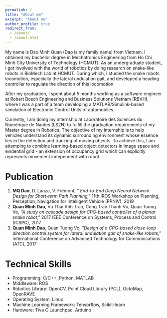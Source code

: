 ```yaml
---
permalink: /
title: "About me"
excerpt: "About me"
author_profile: true
redirect_from: 
  - /about/
  - /about.html
---
```


My name is Dao Minh Quan (Dao is my family name) from Vietnam. I obtained my bachelor degree in Mechatronics Engineering from Ho Chi Minh City University of Technology (HCMUT). As an undergraduate student, I got involved with the world of robotics by doing research on snake-like robots in BioMech Lab at HCMUT. During which, I studied the snake robots locomotion, especially the lateral undulation gait, and developed a heading controller to regulate the direction of this locomotion. 

After my graduation, I spent about 5 months working as a software engineer at Robert Bosch Engineering and Business Solutions Vietnam (RBVH), where I was a part of a team developing a MATLAB/Simulink-based simulation of Electronic Control Units of automobiles. 

Currently, I am doing my internship at Laboratoire des Sciences du Numérique de Nantes (LS2N) to fulfill the graduation requirements of my Master degree in Robotics. The objective of my internship is to help vehicles understand its dynamic surrounding environment whose essence lies in the detection and tracking of moving objects. To achieve this, I am attemping to combine learning-based object detectors in image space and evidential grid - an extension of occupancy grid which can explicitly represents movement independent with robot. 

Publication
======
1. **MQ Dao**, D. Lanza, V. Frémont, *" End-to-End Deep Neural Network Design for Short-term Path Planning,"* 11th IROS Workshop on Planning, Perception, Navigation for Intelligent Vehicle (PPNIV),  2019
1. **Quan Minh Dao**, Vu Thai Anh Tran, Cong Tran Thanh Vu, Quan Tuong Vo, *"A study on cascade design for CPG-based controller of a planar snake robot,"* 2017 IEEE Conference on Systems, Process and Control (ICSPC), 2017
1. **Quan Minh Dao**, Quan Tuong Vo, *"Design of a CPG-based close-loop direction control system for lateral undulation gait of snake-like robots,"* International Conference on Advanced Technology for Communications (ATC), 2017

Technical Skills
======
* Programming: C/C++, Python, MATLAB
* Middleware: ROS
* Robotics Library: OpenCV, Point Cloud Library (PCL), OctoMap, OpenRAVE
* Operating System: Linux
* Machine Learning Framework: Tensorflow, Scikit-learn
* Hardware: Tiva C Launchpad, Arduino
